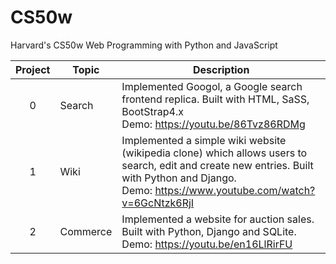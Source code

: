 # CS50w
Harvard's CS50w Web Programming with Python and JavaScript

Project | Topic | Description
:--:|--|--
0 | Search | Implemented Googol, a Google search frontend replica. Built with HTML, SaSS, BootStrap4.x <br> Demo: https://youtu.be/86Tvz86RDMg
1 | Wiki | Implemented a simple wiki website (wikipedia clone) which allows users to search, edit and create new entries. Built with Python and Django. <br> Demo: https://www.youtube.com/watch?v=6GcNtzk6RjI
2 | Commerce | Implemented a website for auction sales. Built with Python, Django and SQLite. <br> Demo: https://youtu.be/en16LlRirFU
